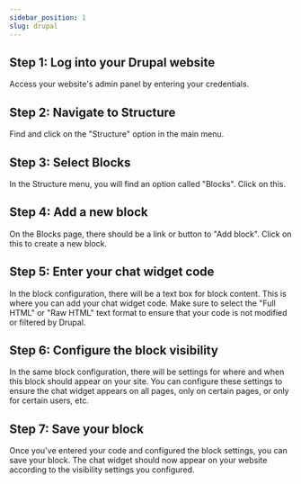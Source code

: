 ```yaml
---
sidebar_position: 1
slug: drupal
---
```


## Step 1: Log into your Drupal website

Access your website's admin panel by entering your credentials.

## Step 2: Navigate to Structure

Find and click on the "Structure" option in the main menu.

## Step 3: Select Blocks

In the Structure menu, you will find an option called "Blocks". Click on this.

## Step 4: Add a new block

On the Blocks page, there should be a link or button to "Add block". Click on this to create a new block.

## Step 5: Enter your chat widget code

In the block configuration, there will be a text box for block content. This is where you can add your chat widget code. Make sure to select the "Full HTML" or "Raw HTML" text format to ensure that your code is not modified or filtered by Drupal.

## Step 6: Configure the block visibility

In the same block configuration, there will be settings for where and when this block should appear on your site. You can configure these settings to ensure the chat widget appears on all pages, only on certain pages, or only for certain users, etc.

## Step 7: Save your block

Once you've entered your code and configured the block settings, you can save your block. The chat widget should now appear on your website according to the visibility settings you configured.
